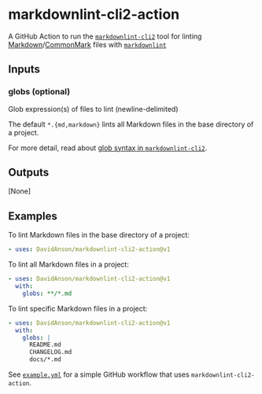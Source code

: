 # markdownlint-cli2-action

A GitHub Action to run the [`markdownlint-cli2`][markdownlint-cli2] tool
for linting [Markdown][markdown]/[CommonMark][commonmark] files with
[`markdownlint`][markdownlint]

## Inputs

### globs (optional)

Glob expression(s) of files to lint (newline-delimited)

The default `*.{md,markdown}` lints all Markdown files in the base directory
of a project.

For more detail, read about [glob syntax in `markdownlint-cli2`][glob-syntax].

## Outputs

[None]

## Examples

To lint Markdown files in the base directory of a project:

```yaml
- uses: DavidAnson/markdownlint-cli2-action@v1
```

To lint all Markdown files in a project:

```yaml
- uses: DavidAnson/markdownlint-cli2-action@v1
  with:
    globs: **/*.md
```

To lint specific Markdown files in a project:

```yaml
- uses: DavidAnson/markdownlint-cli2-action@v1
  with:
    globs: |
      README.md
      CHANGELOG.md
      docs/*.md
```

See [`example.yml`][example-yml] for a simple GitHub workflow that uses
`markdownlint-cli2-action`.

[commonmark]: https://commonmark.org/
[example-yml]: .github/workflows/example.yml
[glob-syntax]: https://github.com/DavidAnson/markdownlint-cli2#use
[markdown]: https://wikipedia.org/wiki/Markdown
[markdownlint]: https://github.com/DavidAnson/markdownlint
[markdownlint-cli2]: https://github.com/DavidAnson/markdownlint-cli2
